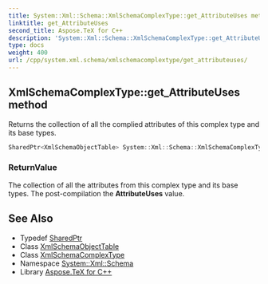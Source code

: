 ```yaml
---
title: System::Xml::Schema::XmlSchemaComplexType::get_AttributeUses method
linktitle: get_AttributeUses
second_title: Aspose.TeX for C++
description: 'System::Xml::Schema::XmlSchemaComplexType::get_AttributeUses method. Returns the collection of all the complied attributes of this complex type and its base types in C++.'
type: docs
weight: 400
url: /cpp/system.xml.schema/xmlschemacomplextype/get_attributeuses/
---
```

## XmlSchemaComplexType::get_AttributeUses method


Returns the collection of all the complied attributes of this complex type and its base types.

```cpp
SharedPtr<XmlSchemaObjectTable> System::Xml::Schema::XmlSchemaComplexType::get_AttributeUses()
```


### ReturnValue

The collection of all the attributes from this complex type and its base types. The post-compilation the **AttributeUses** value.

## See Also

* Typedef [SharedPtr](../../../system/sharedptr/)
* Class [XmlSchemaObjectTable](../../xmlschemaobjecttable/)
* Class [XmlSchemaComplexType](../)
* Namespace [System::Xml::Schema](../../)
* Library [Aspose.TeX for C++](../../../)
